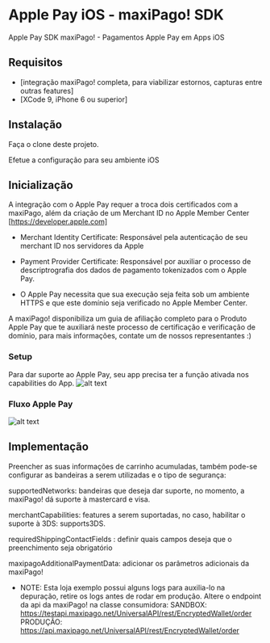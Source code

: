 Apple Pay iOS - maxiPago! SDK
========================

Apple Pay SDK maxiPago! - Pagamentos Apple Pay em Apps iOS

## Requisitos

-   [integração maxiPago! completa, para viabilizar estornos, capturas entre outras features]
-   [XCode 9, iPhone 6 ou superior]

## Instalação

Faça o clone deste projeto. 

Efetue a configuração para seu ambiente iOS

## Inicialização

A integração com o Apple Pay requer a troca dois certificados com a maxiPago, além da criação de um Merchant ID no Apple Member Center [https://developer.apple.com]

- Merchant Identity Certificate: Responsável pela autenticação de seu merchant ID nos servidores da Apple

- Payment Provider Certificate: Responsável por auxiliar o processo de descriptrografia dos dados de pagamento tokenizados com o Apple Pay.

- O Apple Pay necessita que sua execução seja feita sob um ambiente HTTPS e que este domínio seja verificado no Apple Member Center.

A maxiPago! disponibiliza um guia de afiliação completo para o Produto Apple Pay que te auxiliará neste processo de certificação e verificação de domínio, para mais informações, contate um de nossos representantes :) 


### Setup

Para dar suporte ao Apple Pay, seu app precisa ter a função ativada nos capabilities do App.
![alt text](http://i1255.photobucket.com/albums/hh633/lramosouza/Apple%20Pay%20App%20-%20Fluxo%201_zpsizscv7eh.png)


### Fluxo Apple Pay
![alt text](http://i1255.photobucket.com/albums/hh633/lramosouza/enable%20apple%20pay_zpsdcwkgszp.png)


## Implementação

Preencher as suas informações de carrinho acumuladas, também pode-se configurar as bandeiras a serem utilizadas e o tipo de segurança: 

supportedNetworks: bandeiras que deseja dar suporte, no momento, a maxiPago! dá suporte à mastercard e visa.

merchantCapabilities: features a serem suportadas, no caso, habilitar o suporte à 3DS: supports3DS.

requiredShippingContactFields : definir quais campos deseja que o preenchimento seja obrigatório

maxipagoAdditionalPaymentData: adicionar os parâmetros adicionais da maxiPago!


- NOTE: Esta loja exemplo possui alguns logs para auxilia-lo na depuração, retire os logs antes de rodar em produção. Altere o endpoint da api da maxiPago! na classe consumidora: 
SANDBOX: https://testapi.maxipago.net/UniversalAPI/rest/EncryptedWallet/order
PRODUÇÃO: https://api.maxipago.net/UniversalAPI/rest/EncryptedWallet/order

